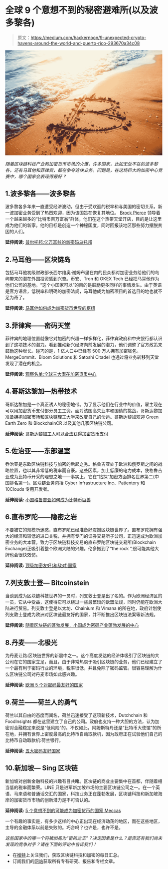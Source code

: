 # 全球 9 个意想不到的秘密避难所(以及波多黎各)

> 原文：<https://medium.com/hackernoon/9-unexpected-crypto-havens-around-the-world-and-puerto-rico-293670a34c08>

![](img/78e916374e33c747ff4dd3e7c54d645e.png)

*随着区块链科技产业和加密货币市场的火爆，许多国家，比如无处不在的波多黎各，还有马耳他和菲律宾，都在争夺这块业务。问题是，在这场巨大的加密中心竞赛中，哪个国家会表现得最好？*

## 1.波多黎各——波多黎各

波多黎各多年来一直遭受经济波动，但由于受欢迎的税率和与美国的密切关系，新一波加密业务受到了热烈欢迎，因为该国旨在恢复其地位。 [Brock Pierce](https://www.rollingstone.com/culture/culture-features/brock-pierce-hippie-king-of-cryptocurrency-700213/amp/) 领导着一个越来越多的“比特币百万富翁”群体，他们在这个热带天堂开店，目的是让这里成为他们的新家。他的目标是创造一个神秘国度，同时回报该地区那些努力摆脱贫困的人们。

**延伸阅读:** [普尔托邦:亿万富翁的新密码乌托邦](https://www.news.com.au/travel/world-travel/central-america/puertopia-the-new-crypto-utopia-for-billionaires/news-story/49d1e6e1ad2df05a6cbf07dbbf466127)

## 2.马耳他——区块链岛

包括马耳他初级财政部长西尔维奥·谢姆布里在内的民众都对加密业务给他们的岛屿带来的潜在外国投资感到兴奋。币安、Tron 和 OKEX Tech 已经把马耳他作为他们公司的基地。“这个小国家可以”的目的是鼓励更多同样的事情发生。由于英语是官方语言，低税率和明确的加密法规，马耳他成为加密项目的首选目的地也就不足为奇了。

**延伸阅读:** [马耳他如何成为加密货币世界的枢纽](https://www.bloomberg.com/news/articles/2018-04-23/how-malta-became-a-hub-of-the-cryptocurrency-world-quicktake)

## 3.菲律宾——密码天堂

菲律宾的地理位置就像它对加密的兴趣一样多样化，菲律宾政府和中央银行都认识到了这项技术的潜力。看到推动新兴经济向前发展的潜力，他们调整了官方政策来鼓励这种增长。碰巧的是，1 亿人口中已经有 500 万人拥有加密钱包。MergeCommit、Bloom Solutions 和 Satoshi Citadel 也通过将业务转移到天堂发现了潜在的机会。

**延伸阅读:** [观察名单:全球三大潜在加密货币中心](https://cryptocurrencynews.com/potential-cryptocurrency-hubs/)

## 4.哥斯达黎加—热带技术

哥斯达黎加是一个真正诱人的秘密地带。为了显示他们在行业中的价值，雇主现在可以用加密货币支付部分员工工资。面对该国高失业率和国债的挑战，哥斯达黎加准备拥抱加密市场和区块链理工大学来改变自己的命运。哥斯达黎加欢迎 Green Earth Zero 和 BlockchainCR 以及其他几家区块链公司。

**延伸阅读:** [哥斯达黎加工人可以合法获得加密货币支付](https://news.bitcoin.com/costa-rican-workers-can-be-legally-paid-in-cryptocurrency/)

## 5.佐治亚——东部温室

乔治亚是东欧区块链科技与加密的后起之秀。格鲁吉亚处于欧洲和俄罗斯之间的战略位置，也以其非常低的税率而自豪。这些因素，加上低廉的电力成本，使格鲁吉亚成为比特币开采的理想之地——事实上，它在“钻探”加密方面排名世界第二(中国排名第一)。区块链业务包括 Cyber Infrastructure Inc、Patientory 和 10Clouds 专用开发者。

**延伸阅读:** [小国格鲁吉亚如何成为比特币巨兽](https://www.npr.org/sections/parallels/2018/04/23/597780405/how-the-tiny-nation-of-georgia-became-a-bitcoin-behemoth?t=1532425844424)

## 6.直布罗陀——隐密之岩

不要被它的规模所迷惑，直布罗陀已经准备好震撼区块链世界了。直布罗陀拥有强大的经济和较低的进口关税，并拥有专门的证券交易所子公司，正迅速成为欧洲加密业务的大本营。致力于区块链科技交易的直布罗陀区块链交易所(Blockchain Exchange)正吸引着整个欧洲大陆的兴趣。伦多搬到了“the rock ”,很可能其他大牌也会很快效仿。

**延伸阅读:** [顶级加密友好(和敌对)国家](https://www.capitalandconflict.com/investing-in-bitcoin/top-crypto-friendly-and-hostile-countries/)

## 7.列支敦士登— Bitcoinstein

当谈到成为区块链科技世界的一员时，列支敦士登是出了名的。作为欧洲经济区的一员，它从中受益，这使得它可以绕过一些最繁琐的欧盟法规，同时仍能在欧洲大陆进行贸易。列支敦士登是以太坊、Chainium 和 Vimana 的所在地，政府计划使列支敦士登成为欧洲对区块链最友好的国家，并不断推出区块链法案等新法规。

**延伸阅读:** [随着区块链的蓬勃发展，小国成为密码产业蓬勃发展的中心](https://coincentral.com/as-blockchain-booms-small-countries-become-thriving-hubs-for-crypto-industry/)

## 8.丹麦——北极光

为丹麦让路:区块链世界的新震中之一。这个高度发达的经济体吸引了区块链的大公司在它的国家立足，而且，由于非常热衷于吸引区块链的业务，他们已经建立了一个最有利于密码行业的环境，税率很低，并且免除了密码监管。很容易理解为什么区块链公司对丹麦市场如此感兴趣。

**延伸阅读:** [欧洲 5 个对密码最友好的国家](https://icoguide.com/en/blog/5-most-crypto-friendly-countries-in-europe)

## 9.荷兰——荷兰人的勇气

荷兰以其自由的态度而闻名，荷兰迅速接受了这项新技术，Dutchchain 和 FoodInsights 都在这里建立了自己的公司。政府也支持一种大胆的方法，认为加密对金融稳定来说是“低风险”的。不仅如此，阿姆斯特丹还是“比特币大使馆”的所在地，并拥有世界上密度最高的比特币自动取款机，因为政府正在试验他们自己的比特币自动取款机:荷兰银行。

**延伸阅读:** [五大密码友好国家](https://cryptobriefing.com/top-5-crypto-friendly-nations/)

## 10.新加坡— Sing 区块链

新加坡对创新金融科技的兴趣有目共睹。区块链的商业主要集中在首都，伴随着相当低的税率而繁荣。LINE 只是进军新加坡市场的主要区块链公司之一。在一个英语、马来语和普通话交汇的国家，科技业务正在蓬勃发展，区块链科技和新加坡海岸的加密货币市场的创新潜力是不可否认的。

**延伸阅读:** [5 个意想不到的可能成为加密货币的国家 Meccas](https://marketbarker.com/5-unexpected-countries-that-may-become-crypto-meccas/)

一个有趣的事实是，有多少这样的中心正出现在经济动荡的地区，而在这些地区，主导的金融体系以前是失败的。巧合吗？也许是，也许不是。

*这些国家中的哪一个将被加冕为“密码之王”？决定因素是什么？是否还有我们尚未发现的竞争对手？请在下面的评论中告诉我们！*

*   在[推特](https://twitter.com/TheElementGrp?lang=en)上关注我们，获取区块链科技和加密的每日汇总。
*   订阅我们的[网站](https://elementgroup.com/blog/)获取所有专有研究、报告和专栏文章。